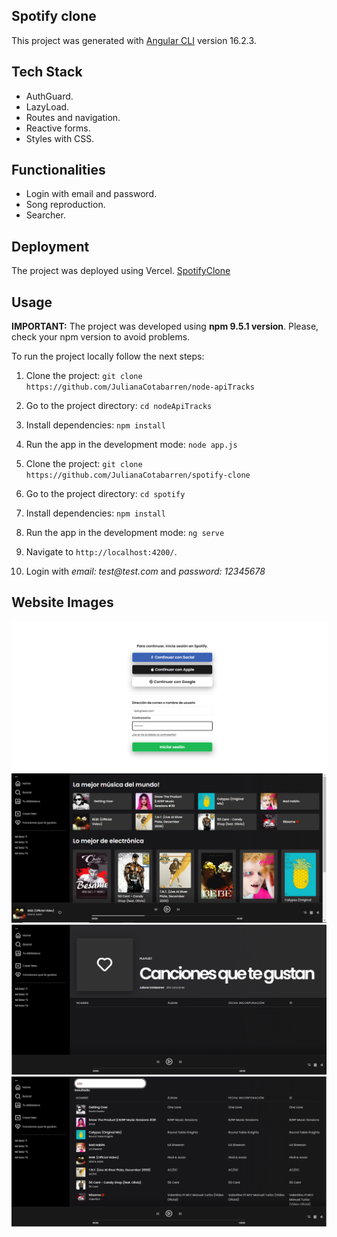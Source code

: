 ## Spotify clone

This project was generated with [Angular CLI](https://github.com/angular/angular-cli) version 16.2.3.

## Tech Stack

- AuthGuard.
- LazyLoad.
- Routes and navigation.
- Reactive forms.
- Styles with CSS.

## Functionalities

- Login with email and password.
- Song reproduction.
- Searcher.

## Deployment

The project was deployed using Vercel.
[SpotifyClone](https://spotify-clone1-eight.vercel.app/)

## Usage

**IMPORTANT:** The project was developed using **npm 9.5.1 version**. Please, check your npm version to avoid problems.

To run the project locally follow the next steps:

1. Clone the project: `git clone https://github.com/JulianaCotabarren/node-apiTracks`

2. Go to the project directory: `cd nodeApiTracks`

3. Install dependencies: `npm install`

4. Run the app in the development mode: `node app.js`

5. Clone the project: `git clone https://github.com/JulianaCotabarren/spotify-clone`

6. Go to the project directory: `cd spotify`

7. Install dependencies: `npm install`

8. Run the app in the development mode: `ng serve`

9. Navigate to `http://localhost:4200/`.

10. Login with _email: test@test.com_ and _password: 12345678_

## Website Images

![Auth](./src/assets/auth.png)
![Home](./src/assets/home.png)
![Library](./src/assets/library.png)
![Search](./src/assets/search.png)
